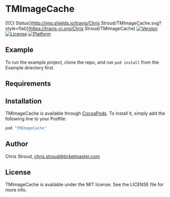 # TMImageCache

[![CI Status](http://img.shields.io/travis/Chris Stroud/TMImageCache.svg?style=flat)](https://travis-ci.org/Chris Stroud/TMImageCache)
[![Version](https://img.shields.io/cocoapods/v/TMImageCache.svg?style=flat)](http://cocoapods.org/pods/TMImageCache)
[![License](https://img.shields.io/cocoapods/l/TMImageCache.svg?style=flat)](http://cocoapods.org/pods/TMImageCache)
[![Platform](https://img.shields.io/cocoapods/p/TMImageCache.svg?style=flat)](http://cocoapods.org/pods/TMImageCache)

## Example

To run the example project, clone the repo, and run `pod install` from the Example directory first.

## Requirements

## Installation

TMImageCache is available through [CocoaPods](http://cocoapods.org). To install
it, simply add the following line to your Podfile:

```ruby
pod "TMImageCache"
```

## Author

Chris Stroud, chris.stroud@ticketmaster.com

## License

TMImageCache is available under the MIT license. See the LICENSE file for more info.
